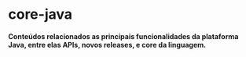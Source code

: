 # core-java

#### Conteúdos relacionados as principais funcionalidades da plataforma Java, entre elas APIs, novos releases, e core da linguagem.
